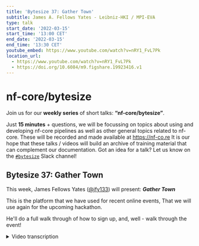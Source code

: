 ```yaml
---
title: 'Bytesize 37: Gather Town'
subtitle: James A. Fellows Yates - Leibniz-HKI / MPI-EVA
type: talk
start_date: '2022-03-15'
start_time: '13:00 CET'
end_date: '2022-03-15'
end_time: '13:30 CET'
youtube_embed: https://www.youtube.com/watch?v=nRY1_FvL7Pk
location_url:
  - https://www.youtube.com/watch?v=nRY1_FvL7Pk
  - https://doi.org/10.6084/m9.figshare.19923416.v1
---
```


# nf-core/bytesize

Join us for our **weekly series** of short talks: **“nf-core/bytesize”**.

Just **15 minutes** + questions, we will be focussing on topics about using and developing nf-core pipelines as well as other general topics related to nf-core.
These will be recorded and made available at <https://nf-co.re>
It is our hope that these talks / videos will build an archive of training material that can complement our documentation. Got an idea for a talk? Let us know on the [`#bytesize`](https://nfcore.slack.com/channels/bytesize) Slack channel!

## Bytesize 37: Gather Town

This week, James Fellows Yates ([@jfy133](http://github.com/jfy133/)) will present: _**Gather Town**_

This is the platform that we have used for recent online events, That we will use again for the upcoming hackathon.

He'll do a full walk through of how to sign up, and, well - walk through the event!

<details markdown="1"><summary>Video transcription</summary>
**Note: The content has been edited for reader-friendliness**

[0:01](https://www.youtube.com/watch?v=nRY1_FvL7Pk&t=1)
(host) Hey, everyone. Thank you for joining us for yet another bytesize talk. I'd like to begin by thanking the Chan Zuckerberg Initiative for funding all nf-core events. Some little reminders, as always, the bytesize will be recorded and uploaded on our YouTube channel as well as shared on Slack. Feel free to find it later on those platforms. And feel free to also ask questions at the end of the bytesize talk using our chat platform on Zoom or unmuting and posing questions. The talk will be roughly around 15 minutes followed by a live demo. Feel free to ask questions after or during the presentation talk. Today, we'll be having James Fellows Yates, who is a bioinformatician at the Max Planck Institute in Leipzig, who will be taking us through Gather Town, which is a video calling space that allows you to hold multiple conversations in parallel. This is in line with the hackathon that we're going to have this week. Over to you, James.

[1:05](https://www.youtube.com/watch?v=nRY1_FvL7Pk&t=65)
Thanks very much. I will be talking today about Gather Town, which is what we're going to be using for the hackathon, which starts tomorrow. You can check all the information details on the nf-core website, nf-core events. And I'll be introducing today the platform we'll be using, giving you a quick run-through of how you can get set up and then how to use it most effectively and particularly for our event. As Simeon just said, Gather Town is basically a piece of web conferencing software, a bit like Zoom, but with a twist, because it allows you to actually be in a space with a little avatar, walk around, interact with people in a much more natural way, much more like in real life, rather than just staring at everyone's faces.

[1:52](https://www.youtube.com/watch?v=nRY1_FvL7Pk&t=112)
We found in the past that that has worked really, really nicely for actually making these online conferences much more fun. This is a screenshot of exactly what it looks like. You can see in the bottom right-hand corner, there's my video screen, just as you were on Zoom, but also there's a second version of me, a mini-me, at the top here. This is how we will be, basically, the space that we'll be exploring in a bit in the live demo part. To join the nf-core Gather Town, for security reasons, we've put password protection on there. If you want to join, firstly, go to the nf-core Slack, so you can join this with the nf-core link on the slide. Then you have to go to the Gather Town channel and just say hi. Then someone will basically press a little button, which will allow you to receive privately a link to the workspace and also the password to access it, such as this.

[2:56](https://www.youtube.com/watch?v=nRY1_FvL7Pk&t=176)
Something very important to say is that you can also use the space outside of the hackathon, you can use it for any nf-core-related meetings or Nextflow meetings, and that's completely okay. But if you're going to use a space for yourself and any other guests you may bring along with you, make sure that they adhere to the code of conduct, which you can also access on the website or on the link that you get in the message from the Gather Town workflow.

[3:21](https://www.youtube.com/watch?v=nRY1_FvL7Pk&t=201)
Once you've got the password and the link, you can go to the link, this is the first thing you'll see if it's the first time you've joined. You enter the password, as it asks, Then you can create your little avatar. You can pick different clothes, different accessories, different colors, and so on and so on, very much like Pokemon or Zelda or something like those games nowadays. Then you can make your name. We ask generally to put your full name here, not your shortened name or a nickname, because it makes it harder when we've got 60 to 100 people in the same workspace to find them. If you put your full name, that'd be really helpful.

[4:01](https://www.youtube.com/watch?v=nRY1_FvL7Pk&t=241)
Then you'll get to this page, where you have to give permission to your browser, if you've not used this before, to allow Gather Town to access your microphone and camera. Normally, if you're on Chrome, you should get a button like this, and you press allow and it should go straight forward, then you can test here, and it will tell you if you see. You should be able to see yourself, and when you're talking, you should see this green bar here going up and down. In some cases, we have some experiences for OSX users that you have to grab additional browser permissions, you have to go into the OSX system settings flat under the privacy section to allow that. But often people recommend to use the desktop app instead, that often runs much better and much smoother. That is available. Go to the Gather Town website to get that.

[4:50](https://www.youtube.com/watch?v=nRY1_FvL7Pk&t=290)
Once you've completed giving permission to everything, you'll be then be sent to an onboarding platform, if this is the first time you're using Gather Town, and basically give you a little tutorial on how everything works. just follow the instructions or skip if you think you remember your Pokemon days. Once you've completed the tutorial, you should arrive in the nf-core office space, which should look something like this.

[5:17](https://www.youtube.com/watch?v=nRY1_FvL7Pk&t=317)
Now I'm going to give a live demo, and hopefully it won't crash as often these things do, of what this looks like and how to use everything. Of course Zoom is covering the button. Here we go. I'll turn off my video here in Slack, no not Slack, in Zoom. There you go. Sorry if I'm not looking at the camera, but it's on my other window. This is the nf-core office, as you can see by the nice logo at the top. You can walk around with your arrow keys. You should also be able to see this with the arrows on my screen. This is how you can move around. When you arrive, this general space is the nf-core office. We have a bigger space for the hackathon. To go there, you can go into this door to the right. We'll have an arrow to indicate that next time. This is the main nf-core lobby. If you ever have any questions about the event or anything like that, you can go up the information board here. For any interactive object in Gather Town, you can press X to load this. In this case, this should open the nf-core hackathon webpage. You can see all the information there.

[6:44](https://www.youtube.com/watch?v=nRY1_FvL7Pk&t=404)
Now we'll show you why you have this nice interaction thing, why it's a bit more natural. With Maxime, as you can see at the moment, you can't see Maxime's video. You can't hear him or anything because we're too far away. But as we're close to each other, you should start seeing him to start appearing. And you can see him. And if he keeps talking and saying something, and I walk away, you can't hear him now. If he keeps talking as I come closer again... (Maxime: I was just saying that Sarek is the best pipeline in the world!) as we don't want to hear that. This makes it a very nice way to actually have conversations, move between groups, join conversations as necessary. This is really nice. For the hackathon we have different rooms. We have the classroom on the left, Group 1 and Lecture Hall. I'll go into one of these as an example.

[7:35](https://www.youtube.com/watch?v=nRY1_FvL7Pk&t=455)
Here we have our first classroom. This will be for people who are completely new to Nextflow and completely new to nf-core. It's a space to do self-learning together, follow tutorials that exist already either Seqera or nf-core. And you can go step by step together and do this group learning exercise there. Another nice thing is that in most rooms, we have these whiteboards, which if you go up and press X, it should load something like this. This is a cross-collaborative whiteboarding software which Gather Town offers. You can write things here, but you can also, collaboratively write things, draw pictures and images or draw diagrams if you need to help each other work out what's going on. These should saved and be persistent between usage. There you go, you can see on the left, we've got a graffiti artist going on there. We'll leave that. That's the classroom specifically for people who are completely new and want to just get started with Nextflow or nf-core.

[8:39](https://www.youtube.com/watch?v=nRY1_FvL7Pk&t=519)
But for the main topic of the hackathon, we will have four different groups and each different group will be assigned to one of these rooms. If we go here, you see it's basically the same thing. It's a bigger space, we can have more people, but you still have the whiteboards. The nice thing about the tables is if we go into the tables, anyone sitting around the table can hear each other, but when you're moving away, well, that's not working here, I need to check that, but basically everyone sitting around the table will be isolated with themselves. People standing away from the table will not be able to hear the conversations in the board. That means you can also have everybody still in the workspace working on their own things, we can have teams who are not interfering with each other, which is a really nice feature.

[9:24](https://www.youtube.com/watch?v=nRY1_FvL7Pk&t=564)
I can maybe show you that back in the lobby if Maxime comes with me. Or, okay, this should work, I'm not sure if it's working here, but theoretically it'll work. (Maxime: I think we just forgot to put some private spaces in the room. I'll do that later.) Yeah, good. Then in addition to the classrooms or group rooms, our main room for all the check-ins, check-outs, talks, presentations is here is the lecture theatre. you can see at the top here, there's Matthias already there giving us a dance recital, very kind of him, and Maxime as well. The important thing here is that anyone standing on those orange dots by the pedestals are projecting to the whole room. You can see that Matthias, for example, has this little orange icon on, Maxime as well, saying that everybody in that room can hear him. This overrides this proximity communication bit.

[10:22](https://www.youtube.com/watch?v=nRY1_FvL7Pk&t=622)
On the right hand side, we have the second... the one on the main platform is for the speakers. If you ever have any questions, you can go and line up over here, exactly, nice queue. Whoever's standing on this orange bit will also be projected the room. if you have any questions during the talk, you can come up here to ask your questions. Now, the final room we can go into is where we have all the social activities, this is here in the nf-core cafe. Here's a good example of the private space around all the tables. We'll make sure this is everywhere. Anyone not in this square of the green square there cannot hear us. But if Maxime comes in, now he comes in, he can now join the conversation. And so, you have these private conversations as you want.

[11:15](https://www.youtube.com/watch?v=nRY1_FvL7Pk&t=675)
Other things about the user interface, there is also text chat if necessary. You can see this here. If you ever need to refer to the code of conduct, that's at the top here. You can change between different ways of chatting with people, either private chat to everybody in the entire space, like the entire world, and also any people in your close proximity. Another thing you can do is let's say you are lost. There's a little mini map down here, which can tell you where you are, and it'll point out where anybody else is. particularly in bigger spaces, if you can't find someone, you can look here. You can also search for people or follow people if necessary. Let's say, you know, I want to meet Matthias, I can press follow here. Automatically, my little avatar will go and walk towards him in the most fast route possible, then we can run. Also I can keep following him if he wants to lead me somewhere. If you're a bit too nervous and get stuck or lost, you can just follow people, that speeds things up as well. If at any point you get stuck, you can also... let's say, I come here, I can't walk through Matthias, but if I need to walk through Matthias because it's too big of a crowd, if I hold down G, I can then walk through the person. I turn them into a ghost, so G for ghost, and you can get through them. If you ever get stuck, that normally will help you with this.

[12:36](https://www.youtube.com/watch?v=nRY1_FvL7Pk&t=756)
If you ever need to share your screen, you can also press this button down here. This is a typical Chrome method of sharing screen, as you should be familiar with. This would be slightly different depending on which browser you're using, but generally it's pretty easy. Otherwise, I guess the last thing is if you want to learn how to dance, if you hold down Z, then you can dance. Finally, if you ever want to exit Gather Town, all you have to do is close the tab and you're finished. If you load the link again, it should load you back in the same place. You may have to log in if you don't save your cookies, as normal. It might take a moment. There we go. We're back in the same place. Just as a reminder, if you have any problems or you need access, or rather about the event, go to the nf-core website, go to events, Hackathon - March 22, and all of the information should be in here. Otherwise, that's me done. Are there any questions?

[14:09](https://www.youtube.com/watch?v=nRY1_FvL7Pk&t=849)
(host) Looks like there are no questions yet.

(speaker) Normally, the best way is just to try it out yourself and shout on Slack if you have any problems.

(host) I think everyone is saying it was pretty much clear.
Yeah, I guess that being said, I'm looking forward to see everyone during the hackathon starting tomorrow. And also, as James has said, if you have any problem with Gather Town, feel free to shout it out on Slack and someone will respond to you definitely.
Okay, see you guys tomorrow. Bye.

</details>
